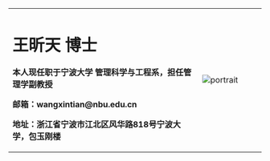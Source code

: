 <table border="0">
  <tr>
    <td width="75%">
      <h1>王昕天 博士</h1>
      <p><b>本人现任职于宁波大学 管理科学与工程系，担任管理学副教授</b></p>
      <p><b>邮箱：wangxintian@nbu.edu.cn</b></p>
      <p><b>地址：浙江省宁波市江北区风华路818号宁波大学，包玉刚楼</b></p>
    </td>
    <td width="25%">
      <img src="https://wangxt120.github.io/wangxt120/IMG_5284.jpg" alt="portrait" style="zoom:100%"> 
    </td>
  </tr>
</table>
